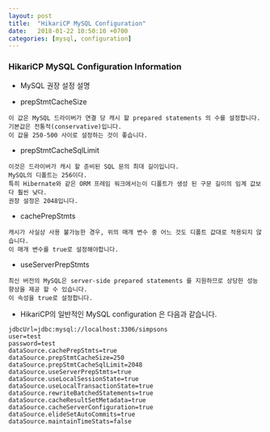 ```yaml
---
layout: post
title:  "HikariCP MySQL Configuration"
date:   2018-01-22 10:50:10 +0700
categories: [mysql, configuration]
---
```


### HikariCP MySQL Configuration Information

* MySQL 권장 설정 설명

* prepStmtCacheSize

```
이 값은 MySQL 드라이버가 연결 당 캐시 할 prepared statements 의 수를 설정합니다. 
기본값은 전통적(conservative)입니다.
이 값을 250-500 사이로 설정하는 것이 좋습니다.
```

* prepStmtCacheSqlLimit

```
이것은 드라이버가 캐시 할 준비된 SQL 문의 최대 길이입니다. 
MySQL의 디폴트는 256이다. 
특히 Hibernate와 같은 ORM 프레임 워크에서는이 디폴트가 생성 된 구문 길이의 임계 값보다 훨씬 낮다. 
권장 설정은 2048입니다.
```

* cachePrepStmts

```
캐시가 사실상 사용 불가능한 경우, 위의 매개 변수 중 어느 것도 디폴트 값대로 적용되지 않습니다. 
이 매개 변수를 true로 설정해야합니다.
```

* useServerPrepStmts

```
최신 버전의 MySQL은 server-side prepared statements 를 지원하므로 상당한 성능 향상을 제공 할 수 있습니다. 
이 속성을 true로 설정합니다.
```

* HikariCP의 일반적인 MySQL configuration 은 다음과 같습니다.

```
jdbcUrl=jdbc:mysql://localhost:3306/simpsons
user=test
password=test
dataSource.cachePrepStmts=true
dataSource.prepStmtCacheSize=250
dataSource.prepStmtCacheSqlLimit=2048
dataSource.useServerPrepStmts=true
dataSource.useLocalSessionState=true
dataSource.useLocalTransactionState=true
dataSource.rewriteBatchedStatements=true
dataSource.cacheResultSetMetadata=true
dataSource.cacheServerConfiguration=true
dataSource.elideSetAutoCommits=true
dataSource.maintainTimeStats=false
```

